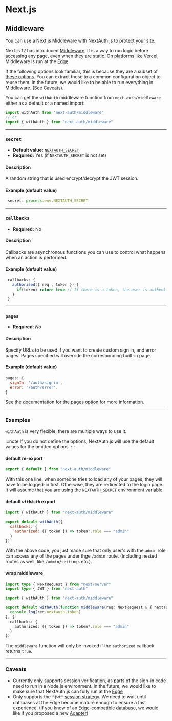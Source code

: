 # Next.js

## Middleware

You can use a Next.js Middleware with NextAuth.js to protect your site.

Next.js 12 has introduced [Middleware](https://nextjs.org/docs/middleware). It is a way to run logic before accessing any page, even when they are static. On platforms like Vercel, Middleware is run at the [Edge](https://nextjs.org/docs/api-reference/edge-runtime).

If the following options look familiar, this is because they are a subset of [these options](/configuration/options#options). You can extract these to a common configuration object to reuse them. In the future, we would like to be able to run everything in Middleware. (See [Caveats](#caveats)).

You can get the `withAuth` middleware function from `next-auth/middleware` either as a default or a named import:

```js
import withAuth from "next-auth/middleware"
// or
import { withAuth } from "next-auth/middleware"
```

---

### `secret`

- **Default value:** [`NEXTAUTH_SECRET`](/configuration/options#nextauth_secret)
- **Required:** Yes (if `NEXTAUTH_SECRET` is not set)

#### Description

A random string that is used encrypt/decrypt the JWT session.

#### Example (default value)

```js
 secret: process.env.NEXTAUTH_SECRET
```

---

### `callbacks`

- **Required:** No

#### Description

Callbacks are asynchronous functions you can use to control what happens when an action is performed.


#### Example (default value)

```js
 callbacks: {
   authorized({ req , token }) {
     if(token) return true // If there is a token, the user is authenticated
   }
 }
```

---

### `pages`

- **Required**: _No_

#### Description

Specify URLs to be used if you want to create custom sign in, and error pages. Pages specified will override the corresponding built-in page.

#### Example (default value)

```js
pages: {
  signIn: '/auth/signin',
  error: '/auth/error',
}
```

See the documentation for the [pages option](/configuration/pages) for more information.

---

### Examples

`withAuth` is very flexible, there are multiple ways to use it.

:::note
If you do not define the options, NextAuth.js will use the default values for the omitted options.
:::

#### default re-export

```js title="pages/_middleware.js"
export { default } from "next-auth/middleware"
```

With this one line, when someone tries to load any of your pages, they will have to be logged-in first. Otherwise, they are redirected to the login page. It will assume that you are using the `NEXTAUTH_SECRET` environment variable.

#### default `withAuth` export

```js title="pages/admin/_middleware.js"
import { withAuth } from "next-auth/middleware"

export default withAuth({
  callbacks: {
    authorized: ({ token }) => token?.role === "admin"
  }
})
```

With the above code, you just made sure that only user's with the `admin` role can access any of the pages under thge `/admin` route. (Including nested routes as well, like `/admin/settings` etc.).

#### wrap middleware

```ts title="pages/admin/_middleware.ts"
import type { NextRequest } from "next/server"
import type { JWT } from "next-auth"

import { withAuth } from "next-auth/middleware"

export default withAuth(function middleware(req: NextRequest & { nextauth: { token: JWT } }) {
  console.log(req.nextauth.token)
}, {
  callbacks: {
    authorized: ({ token }) => token?.role === "admin"
  }
})
```

The `middleware` function will only be invoked if the `authorized` callback returns `true`.

---

### Caveats

- Currently only supports session verification, as parts of the sign-in code need to run in a Node.js environment. In the future, we would like to make sure that NextAuth.js can fully run at the [Edge](https://nextjs.org/docs/api-reference/edge-runtime)
- Only supports the `"jwt"` [session strategy](/configuration/options#session). We need to wait until databases at the Edge become mature enough to ensure a fast experience. (If you know of an Edge-compatible database, we would like if you proposed a new [Adapter](/tutorials/creating-a-database-adapter))